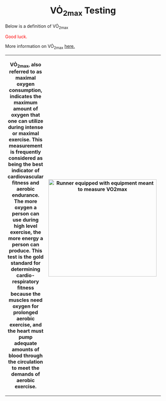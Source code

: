 <h1 style="text-align: center;">VO&#x0307;<sub>2max</sub> Testing</h1>
<p>Below is a definition of VO&#x0307;<sub>2max</sub>
<p style="color:red;">Good luck.</p>
<p>More information on VO&#x0307;<sub>2max</sub> <a href="Desktop/KNES381/Images/what-is-vo2-max-chart.jpeg">here.</a></p>
<table>
  <tr>
    <th style="width: 300px;"><p>VO&#x0307;<sub>2max</sub>, also referred to as maximal oxygen consumption, indicates the maximum amount of oxygen that one can utilize during intense or maximal exercise. This measurement is frequently considered as being the best indicator of cardiovascular fitness and aerobic endurance. The more oxygen a person can use during high level exercise, the more energy a person can produce. This test is the gold standard for determining cardio-respiratory fitness because the muscles need oxygen for prolonged aerobic exercise, and the heart must pump adequate amounts of blood through the circulation to meet the demands of aerobic exercise.</p></th>
    <th style="width: 400px;"><p><img src="https://med.virginia.edu/exercise-physiology-core-laboratory/wp-content/uploads/sites/169/2023/04/subject-on-treadmill-with-jeison-and-macy-Attaway23-4_14-121-768x512.jpg" alt="Runner equipped with equipment meant to measure VO2max" style="float:right;width:350px;height:315px;"></p><th>


